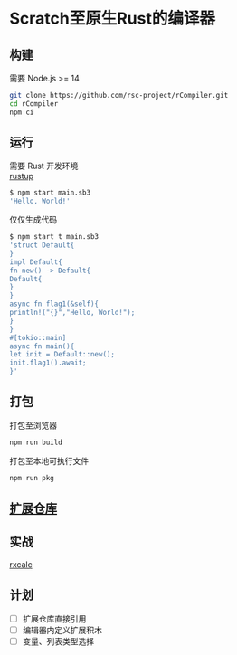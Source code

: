# Scratch至原生Rust的编译器

## 构建
需要 Node.js >= 14
```sh
git clone https://github.com/rsc-project/rCompiler.git
cd rCompiler
npm ci
```

## 运行
需要 Rust 开发环境  
[rustup](https://rustup.rs/)
```sh
$ npm start main.sb3
'Hello, World!'
```
仅仅生成代码
```sh
$ npm start t main.sb3
'struct Default{
}
impl Default{
fn new() -> Default{
Default{
}
}
async fn flag1(&self){
println!("{}","Hello, World!");
}
}
#[tokio::main]
async fn main(){
let init = Default::new();
init.flag1().await;
}'
```

## 打包
打包至浏览器
```sh
npm run build
```
打包至本地可执行文件
```sh
npm run pkg
```

## [扩展仓库](https://0832.ink/Gallery)

## 实战
[rxcalc](https://crates.io/crates/rxcalc)

## 计划
- [ ] 扩展仓库直接引用
- [ ] 编辑器内定义扩展积木
- [ ] 变量、列表类型选择
